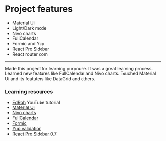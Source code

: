 # Project features

- Material Ui
- Light/Dark mode
- Nivo charts
- FullCalendar
- Formic and Yup
- React Pro Sidebar
- React router dom

------

Made this project for learning purpouse. It was a great learning process. Learned new features like FullCalendar and Nivo charts. Touched Material Ui and its featuters like DataGrid and others.

### Learning resources

- [EdRoh](https://www.youtube.com/watch?v=wYpCWwD1oz0&t=12178s) YouTube tutorial
- [Material Ui](https://mui.com/material-ui/getting-started/installation/)
- [Nivo charts](https://nivo.rocks/components/)
- [FullCalendar](https://fullcalendar.io/docs)
- [Formic](https://formik.org/docs/overview#installation)
- [Yup validation](https://github.com/jquense/yup)
- [React Pro Sidebar 0.7](https://github.com/azouaoui-med/react-pro-sidebar)

